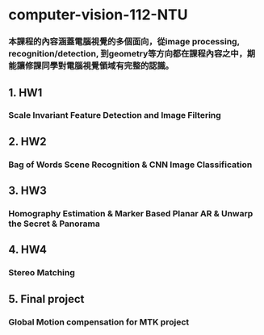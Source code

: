 # computer-vision-112-NTU
### 本課程的內容涵蓋電腦視覺的多個面向，從image processing, recognition/detection, 到geometry等方向都在課程內容之中，期能讓修課同學對電腦視覺領域有完整的認識。 

## 1. HW1
### Scale Invariant Feature Detection and Image Filtering

## 2. HW2
### Bag of Words Scene Recognition & CNN Image Classification

## 3. HW3
### Homography Estimation & Marker Based Planar AR & Unwarp the Secret & Panorama

## 4. HW4
### Stereo Matching

## 5. Final project
### Global Motion compensation for MTK project
